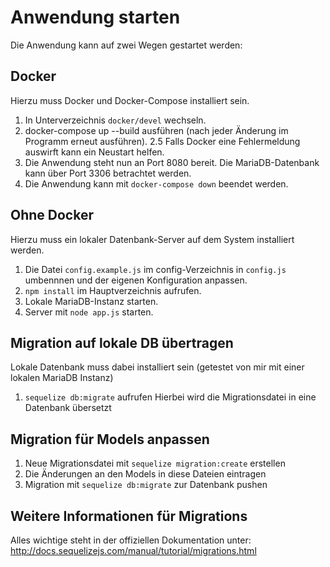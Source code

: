 Anwendung starten
=================

Die Anwendung kann auf zwei Wegen gestartet werden:

Docker
------

Hierzu muss Docker und Docker-Compose installiert sein.

1. In Unterverzeichnis `docker/devel` wechseln.
2. docker-compose up --build ausführen (nach jeder Änderung im Programm erneut ausführen).
2.5 Falls Docker eine Fehlermeldung auswirft kann ein Neustart helfen.
3. Die Anwendung steht nun an Port 8080 bereit. Die MariaDB-Datenbank kann über Port 3306 betrachtet werden.
4. Die Anwendung kann mit `docker-compose down` beendet werden.

Ohne Docker
-----------

Hierzu muss ein lokaler Datenbank-Server auf dem System installiert werden.

1. Die Datei `config.example.js` im config-Verzeichnis in `config.js` umbennnen und der eigenen Konfiguration anpassen.
2. `npm install` im Hauptverzeichnis aufrufen.
3. Lokale MariaDB-Instanz starten.
4. Server mit `node app.js` starten.

Migration auf lokale DB übertragen
----------------------------------

Lokale Datenbank muss dabei installiert sein (getestet von mir mit einer lokalen MariaDB Instanz)
1. `sequelize db:migrate` aufrufen
    Hierbei wird die Migrationsdatei in eine Datenbank übersetzt

Migration für Models anpassen
-----------------------------

1. Neue Migrationsdatei mit `sequelize migration:create` erstellen
2. Die Änderungen an den Models in diese Dateien eintragen
3. Migration mit `sequelize db:migrate` zur Datenbank pushen

Weitere Informationen für Migrations
------------------------------------

Alles wichtige steht in der offiziellen Dokumentation unter: http://docs.sequelizejs.com/manual/tutorial/migrations.html